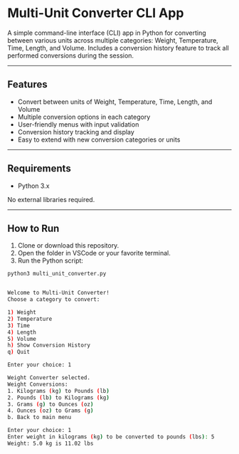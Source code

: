 # Multi-Unit Converter CLI App

A simple command-line interface (CLI) app in Python for converting between various units across multiple categories: Weight, Temperature, Time, Length, and Volume. Includes a conversion history feature to track all performed conversions during the session.

---

## Features

- Convert between units of Weight, Temperature, Time, Length, and Volume
- Multiple conversion options in each category
- User-friendly menus with input validation
- Conversion history tracking and display
- Easy to extend with new conversion categories or units

---

## Requirements

- Python 3.x

No external libraries required.

---

## How to Run

1. Clone or download this repository.
2. Open the folder in VSCode or your favorite terminal.
3. Run the Python script:

```bash
python3 multi_unit_converter.py


Welcome to Multi-Unit Converter!
Choose a category to convert:

1) Weight
2) Temperature
3) Time
4) Length
5) Volume
h) Show Conversion History
q) Quit

Enter your choice: 1

Weight Converter selected.
Weight Conversions:
1. Kilograms (kg) to Pounds (lb)
2. Pounds (lb) to Kilograms (kg)
3. Grams (g) to Ounces (oz)
4. Ounces (oz) to Grams (g)
b. Back to main menu

Enter your choice: 1
Enter weight in kilograms (kg) to be converted to pounds (lbs): 5
Weight: 5.0 kg is 11.02 lbs
```
